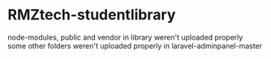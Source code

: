 # RMZtech-studentlibrary
node-modules, public and vendor in library weren't uploaded properly  
some other folders weren't uploaded properly in laravel-adminpanel-master  
